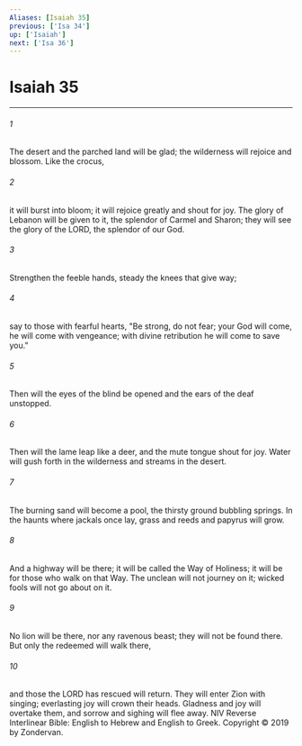 ```yaml
---
Aliases: [Isaiah 35]
previous: ['Isa 34']
up: ['Isaiah']
next: ['Isa 36']
---
```

# Isaiah 35

***


###### 1 
The desert and the parched land will be glad; the wilderness will rejoice and blossom. Like the crocus, 

###### 2 
it will burst into bloom; it will rejoice greatly and shout for joy. The glory of Lebanon will be given to it, the splendor of Carmel and Sharon; they will see the glory of the LORD, the splendor of our God. 

###### 3 
Strengthen the feeble hands, steady the knees that give way; 

###### 4 
say to those with fearful hearts, "Be strong, do not fear; your God will come, he will come with vengeance; with divine retribution he will come to save you." 

###### 5 
Then will the eyes of the blind be opened and the ears of the deaf unstopped. 

###### 6 
Then will the lame leap like a deer, and the mute tongue shout for joy. Water will gush forth in the wilderness and streams in the desert. 

###### 7 
The burning sand will become a pool, the thirsty ground bubbling springs. In the haunts where jackals once lay, grass and reeds and papyrus will grow. 

###### 8 
And a highway will be there; it will be called the Way of Holiness; it will be for those who walk on that Way. The unclean will not journey on it; wicked fools will not go about on it. 

###### 9 
No lion will be there, nor any ravenous beast; they will not be found there. But only the redeemed will walk there, 

###### 10 
and those the LORD has rescued will return. They will enter Zion with singing; everlasting joy will crown their heads. Gladness and joy will overtake them, and sorrow and sighing will flee away. NIV Reverse Interlinear Bible: English to Hebrew and English to Greek. Copyright © 2019 by Zondervan.
